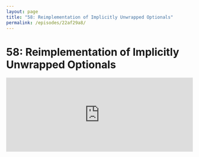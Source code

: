 ```yaml
---
layout: page
title: "58: Reimplementation of Implicitly Unwrapped Optionals"
permalink: /episodes/22af29a8/
---
```


# 58: Reimplementation of Implicitly Unwrapped Optionals

<iframe frameBorder="0" height="200px" scrolling="no" seamless src="https://player.simplecast.com/642a1037-d1c2-47a5-9d34-5e0abcb68a77" width="100%" />

- Blog post on Reimplementation of Implicitly Unwrapped Optionals: https://swift.org/blog/iuo
- SE-0054 Abolish `ImplicitlyUnwrappedOptional` type: https://github.com/apple/swift-evolution/blob/master/proposals/0054-abolish-iuo.md

### Thank you to [Instabug](https://instabug.com/swift) for sponsoring this episode!

Instabug is the simplest yet most comprehensive bug reporting and In-app feedback SDK. JP uses it at Lyft and it's helped him out a bunch! 

Now, Swift Unwrapped listeners will get a 20% discount on all paid plans, use promo-code: **unwrapped2018** 

Check them out, use that promo code and get 20% off at [https://instabug.com/swift](https://instabug.com/swift)

Thanks Instabug! 

### Get in Touch 

If you're enjoying the show and want to say thank you, the best way to do that is by [leaving us a review on iTunes](https://itunes.apple.com/us/podcast/swift-unwrapped/id1209817203?mt=2)! It lets us know what you think of the show and helps us climb the charts so other people can find the show.

We've also got a channel set up on Spectrum.chat! If you want to talk about today's episode, ask us a question or just follow the conversation, jump in anytime at: [spectrum.chat/specfm/swift-unwrapped](https://spectrum.chat/specfm/swift-unwrapped)
